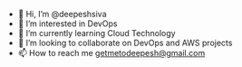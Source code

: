 - 👋 Hi, I’m @deepeshsiva
- 👀 I’m interested in DevOps
- 🌱 I’m currently learning Cloud Technology
- 💞️ I’m looking to collaborate on DevOps and AWS projects
- 📫 How to reach me getmetodeepesh@gmail.com

